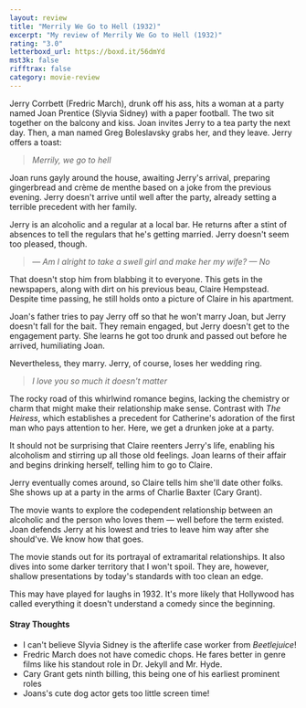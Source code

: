 ```yaml
---
layout: review
title: "Merrily We Go to Hell (1932)"
excerpt: "My review of Merrily We Go to Hell (1932)"
rating: "3.0"
letterboxd_url: https://boxd.it/56dmYd
mst3k: false
rifftrax: false
category: movie-review
---
```


Jerry Corrbett (Fredric March), drunk off his ass, hits a woman at a party named Joan Prentice (Slyvia Sidney) with a paper football. The two sit together on the balcony and kiss. Joan invites Jerry to a tea party the next day. Then, a man named Greg Boleslavsky grabs her, and they leave. Jerry offers a toast:

<blockquote><i>Merrily, we go to hell</i></blockquote>

Joan runs gayly around the house, awaiting Jerry's arrival, preparing gingerbread and crème de menthe based on a joke from the previous evening. Jerry doesn't arrive until well after the party, already setting a terrible precedent with her family.

Jerry is an alcoholic and a regular at a local bar. He returns after a stint of absences to tell the regulars that he's getting married. Jerry doesn't seem too pleased, though.

<blockquote><i>— Am I alright to take a swell girl and make her my wife?
— No</i></blockquote>

That doesn't stop him from blabbing it to everyone. This gets in the newspapers, along with dirt on his previous beau, Claire Hempstead. Despite time passing, he still holds onto a picture of Claire in his apartment.

Joan's father tries to pay Jerry off so that he won't marry Joan, but Jerry doesn't fall for the bait. They remain engaged, but Jerry doesn't get to the engagement party. She learns he got too drunk and passed out before he arrived, humiliating Joan.

Nevertheless, they marry. Jerry, of course, loses her wedding ring.

<blockquote><i>I love you so much it doesn't matter</i></blockquote>

The rocky road of this whirlwind romance begins, lacking the chemistry or charm that might make their relationship make sense. Contrast with <i>The Heiress</i>, which establishes a precedent for Catherine's adoration of the first man who pays attention to her. Here, we get a drunken joke at a party.

It should not be surprising that Claire reenters Jerry's life, enabling his alcoholism and stirring up all those old feelings. Joan learns of their affair and begins drinking herself, telling him to go to Claire.

Jerry eventually comes around, so Claire tells him she'll date other folks. She shows up at a party in the arms of Charlie Baxter (Cary Grant).

The movie wants to explore the codependent relationship between an alcoholic and the person who loves them — well before the term existed. Joan defends Jerry at his lowest and tries to leave him way after she should've. We know how that goes.

The movie stands out for its portrayal of extramarital relationships. It also dives into some darker territory that I won't spoil. They are, however, shallow presentations by today's standards with too clean an edge.

This may have played for laughs in 1932. It's more likely that Hollywood has called everything it doesn't understand a comedy since the beginning.

#### Stray Thoughts

- I can't believe Slyvia Sidney is the afterlife case worker from <i>Beetlejuice</i>!
- Fredric March does not have comedic chops. He fares better in genre films like his standout role in Dr. Jekyll and Mr. Hyde.
- Cary Grant gets ninth billing, this being one of his earliest prominent roles
- Joans's cute dog actor gets too little screen time!
